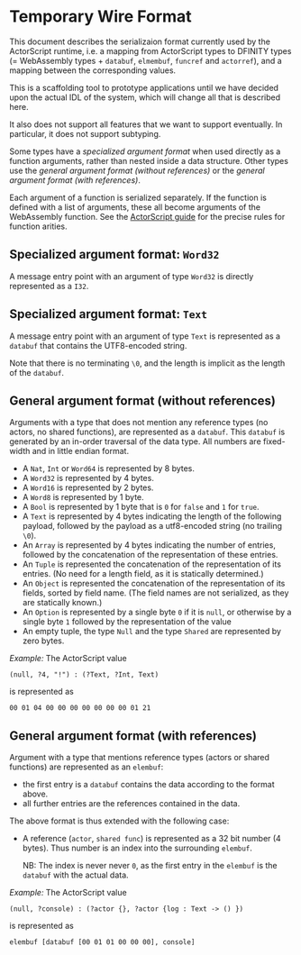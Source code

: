 Temporary Wire Format
=====================

This document describes the serializaion format currently used by the
ActorScript runtime, i.e. a mapping from ActorScript types to DFINITY types (=
WebAssembly types + `databuf`, `elmembuf`, `funcref` and `actorref`), and a
mapping between the corresponding values.

This is a scaffolding tool to prototype applications until we have decided upon
the actual IDL of the system, which will change all that is described here.

It also does not support all features that we want to support eventually. In
particular, it does not support subtyping.

Some types have a *specialized argument format* when used directly as a
function arguments, rather than nested inside a data structure. Other types use
the _general argument format (without references)_ or the _general argument
format (with references)_.

Each argument of a function is serialized separately. If the function is
defined with a list of arguments, these all become arguments of the WebAssembly
function. See the [ActorScript guide](https://hydra.oregon.dfinity.build//job/dfinity-ci-build/actorscript.pr-252/users-guide/latest/download/1/guide/#function-types) for the precise rules for function arities.


Specialized argument format: `Word32`
-------------------------------------

A message entry point with an argument of type `Word32` is directly represented
as a `I32`.

Specialized argument format: `Text`
-------------------------------------

A message entry point with an argument of type `Text` is represented as a `databuf` that contains the UTF8-encoded string.

Note that there is no terminating `\0`, and the length is implicit as the
length of the `databuf`.


General argument format (without references)
--------------------------------------------

Arguments with a type that does not mention any reference types (no actors, no
shared functions), are represented as a `databuf`. This `databuf` is generated
by an in-order traversal of the data type.  All numbers are fixed-width and in
little endian format.

 * A `Nat`, `Int` or `Word64` is represented by 8 bytes.
 * A `Word32` is represented by 4 bytes.
 * A `Word16` is represented by 2 bytes.
 * A `Word8` is represented by 1 byte.
 * A `Bool` is represented by 1 byte that is `0` for `false` and `1` for `true`.
 * A `Text` is represented by 4 bytes indicating the length of the following
   payload, followed by the payload as a utf8-encoded string (no trailing `\0`).
 * An `Array` is represented by 4 bytes indicating the number of entries,
   followed by the concatenation of the representation of these entries.
 * An `Tuple` is represented the concatenation of the representation of its
   entries. (No need for a length field, as it is statically determined.)
 * An `Object` is represented the concatenation of the representation of its
   fields, sorted by field name. (The field names are not serialized, as they
   are statically known.)
 * An `Option` is represented by a single byte `0` if it is `null`, or
   otherwise by a single byte `1` followed by the representation of the value
 * An empty tuple, the type `Null` and the type `Shared` are represented by
   zero bytes.


*Example:* The ActorScript value
```
(null, ?4, "!") : (?Text, ?Int, Text)
```
is represented as
```
00 01 04 00 00 00 00 00 00 00 01 21
```

General argument format (with references)
-----------------------------------------

Argument with a type that mentions reference types (actors or shared functions)
are represented as an `elembuf`:

 * the first entry is a `databuf` contains the data according to the format
   above.
 * all further entries are the references contained in the data.

The above format is thus extended with the following case:

 * A reference (`actor`, `shared func`) is represented as a 32 bit number (4
   bytes). Thus number is an index into the surrounding `elembuf`.

   NB: The index is never never `0`, as the first entry in the `elembuf` is the
   `databuf` with the actual data.

*Example:* The ActorScript value
```
(null, ?console) : (?actor {}, ?actor {log : Text -> () })
```
is represented as
```
elembuf [databuf [00 01 01 00 00 00], console]
```

